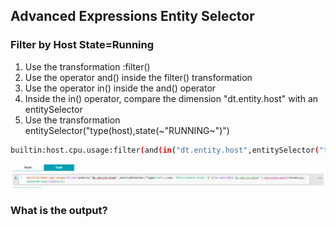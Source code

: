 ## Advanced Expressions Entity Selector

### Filter by Host State=Running
1. Use the transformation :filter()
2. Use the operator and() inside the filter() transformation
3. Use the operator in() inside the and() operator
4. Inside the in() operator, compare the dimension "dt.entity.host" with an entitySelector
5. Use the transformation entitySelector("type(host),state(~"RUNNING~")")

```bash
builtin:host.cpu.usage:filter(and(in("dt.entity.host",entitySelector("type(host),state(~"RUNNING~")")))):splitBy("dt.entity.host"):avg:sort(value(avg,descending)):limit(10)
```

![expressions4](../../../assets/images/expressions4.png)

### What is the output?
